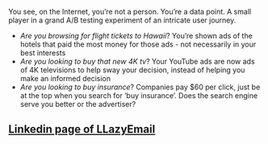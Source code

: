 
You see, on the Internet, you’re not a person. You’re a data point. A small player in a grand A/B testing experiment of an intricate user journey.

*   _Are you browsing for flight tickets to Hawaii_?  You’re shown ads of the hotels that paid the most money for those ads - not necessarily in your best interests
*   _Are you looking to buy that new 4K tv_? Your YouTube ads are now ads of 4K televisions to help sway your decision, instead of helping you make an informed decision
*   _Are you looking to buy insurance_? Companies pay $60 per click, just be at the top when you search for ‘buy insurance’. Does the search engine serve you better or the advertiser?


## [Linkedin page of LLazyEmail](https://www.linkedin.com/company/llazyemail/)
